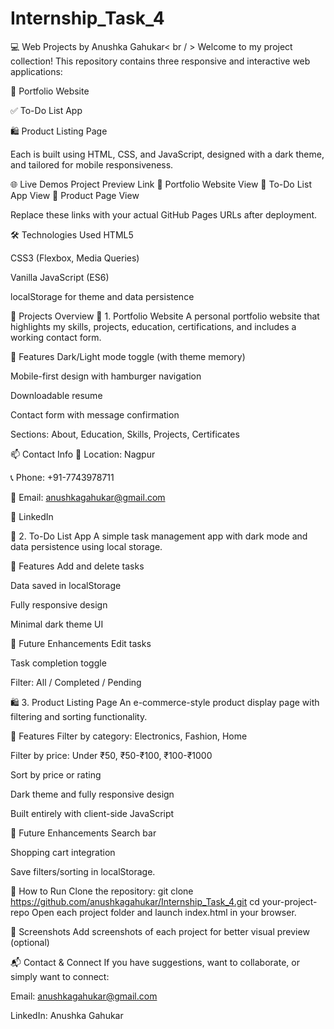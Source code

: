 # Internship_Task_4
💻 Web Projects by Anushka Gahukar< br / >
Welcome to my project collection!
This repository contains three responsive and interactive web applications:

🎨 Portfolio Website

✅ To-Do List App

🛍️ Product Listing Page

Each is built using HTML, CSS, and JavaScript, designed with a dark theme, and tailored for mobile responsiveness.

🌐 Live Demos
Project	Preview Link
💼 Portfolio Website	View
📝 To-Do List App	View
🛒 Product Page	View

Replace these links with your actual GitHub Pages URLs after deployment.

🛠️ Technologies Used
HTML5

CSS3 (Flexbox, Media Queries)

Vanilla JavaScript (ES6)

localStorage for theme and data persistence

📁 Projects Overview
💼 1. Portfolio Website
A personal portfolio website that highlights my skills, projects, education, certifications, and includes a working contact form.

🔑 Features
Dark/Light mode toggle (with theme memory)

Mobile-first design with hamburger navigation

Downloadable resume

Contact form with message confirmation

Sections: About, Education, Skills, Projects, Certificates

📫 Contact Info
📍 Location: Nagpur

📞 Phone: +91-7743978711

📧 Email: anushkagahukar@gmail.com

🔗 LinkedIn

📝 2. To-Do List App
A simple task management app with dark mode and data persistence using local storage.

🔑 Features
Add and delete tasks

Data saved in localStorage

Fully responsive design

Minimal dark theme UI

🔧 Future Enhancements
Edit tasks

Task completion toggle

Filter: All / Completed / Pending

🛍️ 3. Product Listing Page
An e-commerce-style product display page with filtering and sorting functionality.

🔑 Features
Filter by category: Electronics, Fashion, Home

Filter by price: Under ₹50, ₹50-₹100, ₹100-₹1000

Sort by price or rating

Dark theme and fully responsive design

Built entirely with client-side JavaScript

🔧 Future Enhancements
Search bar

Shopping cart integration

Save filters/sorting in localStorage.

🚀 How to Run
Clone the repository:
git clone https://github.com/anushkagahukar/Internship_Task_4.git
cd your-project-repo
Open each project folder and launch index.html in your browser.

📸 Screenshots
Add screenshots of each project for better visual preview (optional)

📬 Contact & Connect
If you have suggestions, want to collaborate, or simply want to connect:

Email: anushkagahukar@gmail.com

LinkedIn: Anushka Gahukar
